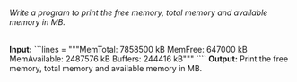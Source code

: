 ###### Write a program to print the free memory, total memory and available memory in MB.
**Input:** ```lines = """MemTotal:        7858500 kB
                      MemFree:          647000 kB
                      MemAvailable:    2487576 kB
                      Buffers:          244416 kB"""
                      ````
**Output:** Print the free memory, total memory and available memory in MB.
